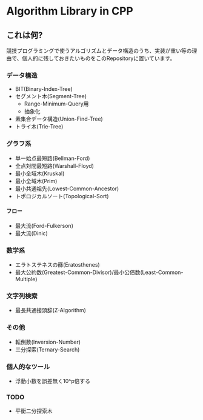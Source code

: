 # Algorithm Library in CPP

## これは何?

競技プログラミングで使うアルゴリズムとデータ構造のうち、実装が重い等の理由で、個人的に残しておきたいものをこのRepositoryに置いています。

### データ構造

- BIT(Binary-Index-Tree)
- セグメント木(Segment-Tree)
  - Range-Minimum-Query用
  - 抽象化
- 素集合データ構造(Union-Find-Tree)
- トライ木(Trie-Tree)

### グラフ系

- 単一始点最短路(Bellman-Ford)
- 全点対間最短路(Warshall-Floyd)
- 最小全域木(Kruskal)
- 最小全域木(Prim)
- 最小共通祖先(Lowest-Common-Ancestor)
- トポロジカルソート(Topological-Sort)

#### フロー

- 最大流(Ford-Fulkerson)
- 最大流(Dinic)

### 数学系

- エラトステネスの篩(Eratosthenes)
- 最大公約数(Greatest-Common-Divisor)/最小公倍数(Least-Common-Multiple)

### 文字列検索

- 最長共通接頭辞(Z-Algorithm)

### その他

- 転倒数(Inversion-Number)
- 三分探索(Ternary-Search)

### 個人的なツール

- 浮動小数を誤差無く10^p倍する

### TODO

- 平衡二分探索木